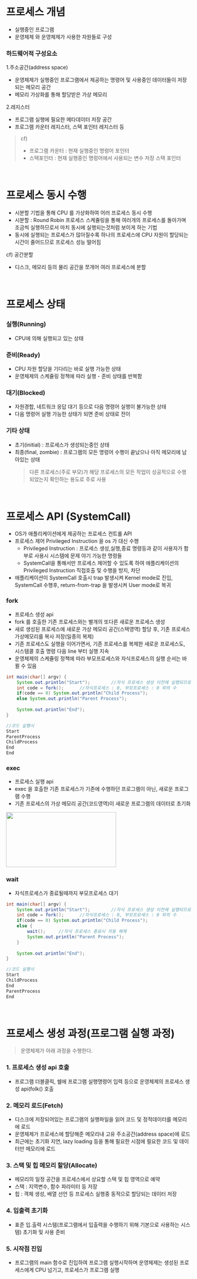 # 프로세스 개념
* 실행중인 프로그램
* 운영체제 와 운영체제가 사용한 자원들로 구성

### 하드웨어적 구성요소
1.주소공간(address space)
* 운영체제가 실행중인 프로그램에서 제공하는 명령어 및 사용중인 데이터들이 저장되는 메모리 공간
* 메모리 가상화를 통해 할당받은 가상 메모리

2.레지스터
* 프로그램 실행에 필요한 메타데이터 저장 공간
* 프로그램 카운터 레지스터, 스택 포인터 레지스터 등
> cf)
> * 프로그램 카운터 : 현재 실행중인 명령어 포인터
> * 스택포인터 : 현재 실행중인 명렁어에서 사용되는 변수 저장 스택 포인터

<br>

# 프로세스 동시 수행
* 시분할 기법을 통해 CPU 를 가상화하여 어러 프로세스 동시 수행
* 시분할 : Round Robin 프로세스 스케쥴링을 통해 여러개의 프로세스를 돌아가며 조금씩 실행하므로서 마치 동시에 실행되는것처럼 보이게 하는 기법
* 동시에 실행되는 프로세스가 많아질수록 하나의 프로세스에 CPU 자원이 할당되는 시간이 줄어드므로 프로세스 성능 떨어짐

cf) 공간분할
* 디스크, 메모리 등의 물리 공간을 쪼개어 여러 프로세스에 분할

<br>

# 프로세스 상태
### 실행(Running)
* CPU에 의해 실행되고 있는 상태

### 준비(Ready)
* CPU 자원 할당을 기다리는 바로 실행 가능한 상태
* 운영체제의 스케쥴링 정책에 따라 실행 - 준비 상태를 반복함

### 대기(Blocked)
* 자원경합, 네트워크 응답 대기 등으로 다음 명령어 실행이 불가능한 상태
* 다음 명령어 실행 가능한 상태가 되면 준비 상태로 전이

### 기타 상태
* 초기(initial) : 프로세스가 생성되는중인 상태
* 최종(final, zombie) : 프로그램의 모든 명렁어 수행이 끝났으나 아직 메모리에 남아있는 상태
   > 다른 프로세스(주로 부모)가 해당 프로세스의 모든 작업이 성공적으로 수행되었는지 확인하는 용도로 주로 사용
 
<br>
   
# 프로세스 API (SystemCall)
* OS가 애플리케이션에게 제공하는 프로세스 컨트롤 API
* 프로세스 제어 Privileged Instruction 을 os 가 대신 수행
	* Privileged Instruction : 프로세스 생성,실행,종료 명령등과 같이 사용자가 함부로 사용시 시스템에 문제 야기 가능한 명령들
	* SystemCall을 통해서만 프로세스 제어할 수 있도록 하여 애플리케이션의 Privileged Instruction 직접호출 및 수행을 방지, 차단
* 애플리케이션이 SystemCall 호출시 trap 발생시켜 Kernel mode로 진입, SystemCall 수행후, return-from-trap 을 발생시켜 User mode로 복귀

### fork
* 프로세스 생성 api
* fork 를 호출한 기존 프로세스와는 별개의 또다른 새로운 프로세스 생성
* 새로 생성된 프로세스에 새로운 가상 메모리 공간(스택영역) 할당 후, 기존 프로세스 가상메모리를 복사 저장(일종의 복제)
* 기존 프로세스도 실행을 이어가면서, 기존 프로세스를 복제한 새로운 프로세스도, 시스템콜 호출 명령 다음 line 부터 실행 지속 
* 운영체제의 스케쥴링 정책에 따라 부모프로세스와 자식프로세스의 실행 순서는 바뀔 수 있음

```java
int main(char[] argv) {
	System.out.println("Start");		//자식 프로세스 생성 이전에 실행되므로 부모프로세스만 출력
	int code = fork();		//자식프로세스 : 0, 부모프로세스 : 0 외의 수
	if(code == 0) System.out.println("Child Process");
	else System.out.println("Parent Process");
	
	System.out.println("End");
}

//코드 실행시
Start
ParentProcess
ChildProcess
End
End
```

### exec
* 프로세스 실행 api
* exec 을 호출한 기존 프로세스가 기존에 수행하던 프로그램이 아닌, 새로운 프로그램 수행
* 기존 프로세스의 가상 메모리 공간(코드영역)이 새로운 프로그램의 데이터로 초기화

<img src="https://user-images.githubusercontent.com/48702893/139853725-5f039639-5c6a-4197-acd6-255191c858df.png" width="300" height="150">

### wait
* 자식프로세스가 종료될때까지 부모프로세스 대기
```java
int main(char[] argv) {
	System.out.println("Start");		//자식 프로세스 생성 이전에 실행되므로 부모프로세스만 출력
	int code = fork();		//자식프로세스 : 0, 부모프로세스 : 0 외의 수
	if(code == 0) System.out.println("Child Process");
	else {
		wait();		//자식 프로세스 종료시 자동 해제
		System.out.println("Parent Process");
	}
	
	System.out.println("End");
}

//코드 실행시
Start
ChildProcess
End
ParentProcess
End
```

<br>

# 프로세스 생성 과정(프로그램 실행 과정)
> 운영체제가 아래 과정을 수행한다.
### 1. 프로세스 생성 api 호출
* 프로그램 더블클릭, 쉘에 프로그램 실행명령어 입력 등으로 운영체제의 프로세스 생성 api(folk() 호출

### 2. 메모리 로드(Fetch)
* 디스크에 저장되어있는 프로그램의 실행파일을 읽어 코드 및 정적데이터를 메모리에 로드
* 운영체제가 프로세스에 할당해준 메모리내 고유 주소공간(address space)에 로드
* 최근에는 초기화 지연, lazy loading 등을 통해 필요한 시점에 필요한 코드 및 데이터만 메모리에 로드

### 3. 스택 및 힙 메모리 할당(Allocate)
* 메모리의 일정 공간을 프로세스에서 상요할 스택 및 힙 영역으로 예약
* 스택 : 지역변수, 함수 파라미터 등 저장
* 힙 : 객체 생성, 배열 선언 등 프로세스 실행중 동적으로 할당되는 데이터 저장

### 4. 입출력 초기화
* 표준 입.출력 시스템(프로그램에서 입출력을 수행하기 위해 기본으로 사용하는 시스템) 초기화 및 사용 준비

### 5. 시작점 진입
* 프로그램의 main 함수로 진입하여 프로그램 실행시작하며 운영체제는 생성된 프로세스에게 CPU 넘기고, 프로세스가 프로그램 실행